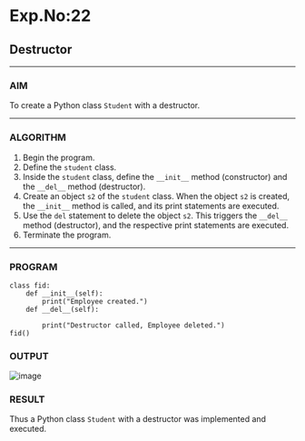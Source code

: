 # Exp.No:22  
## Destructor

---

### AIM  
To create a Python class `Student` with a destructor.

---

### ALGORITHM

1. Begin the program.  
2. Define the `student` class.  
3. Inside the `student` class, define the `__init__` method (constructor) and the `__del__` method (destructor).  
4. Create an object `s2` of the `student` class. When the object `s2` is created, the `__init__` method is called, and its print statements are executed.  
5. Use the `del` statement to delete the object `s2`. This triggers the `__del__` method (destructor), and the respective print statements are executed.  
6. Terminate the program.

---

### PROGRAM

```
class fid:
    def __init__(self):
        print("Employee created.")
    def __del__(self):
        
        print("Destructor called, Employee deleted.")
fid()
```

### OUTPUT
![image](https://github.com/user-attachments/assets/4ecf35f3-d62a-4eb0-adf0-b6218343dd9c)


### RESULT
Thus a  Python class `Student` with a destructor was implemented and executed.

